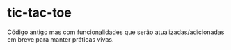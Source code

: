 # tic-tac-toe
Código antigo mas com funcionalidades que serão atualizadas/adicionadas em breve para manter práticas vivas.